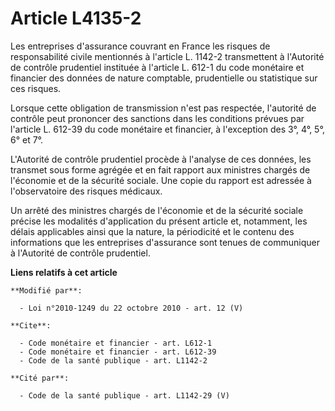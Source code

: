 # Article L4135-2

Les entreprises d'assurance couvrant en France les risques de responsabilité civile mentionnés à l'article L. 1142-2
transmettent à l'Autorité de contrôle prudentiel instituée à l'article L. 612-1 du code monétaire et financier des données de
nature comptable, prudentielle ou statistique sur ces risques. 

Lorsque cette obligation de transmission n'est pas respectée, l'autorité de contrôle peut prononcer des sanctions dans les
conditions prévues par l'article L. 612-39 du code monétaire et financier, à l'exception des 3°, 4°, 5°, 6° et 7°.

L'Autorité de contrôle prudentiel procède à l'analyse de ces données, les transmet sous forme agrégée et en fait rapport aux
ministres chargés de l'économie et de la sécurité sociale. Une copie du rapport est adressée à l'observatoire des risques
médicaux. 

Un arrêté des ministres chargés de l'économie et de la sécurité sociale précise les modalités d'application du présent
article et, notamment, les délais applicables ainsi que la nature, la périodicité et le contenu des informations que les
entreprises d'assurance sont tenues de communiquer à l'Autorité de contrôle prudentiel.

**Liens relatifs à cet article**

	**Modifié par**:

	  - Loi n°2010-1249 du 22 octobre 2010 - art. 12 (V)

	**Cite**:

	  - Code monétaire et financier - art. L612-1
	  - Code monétaire et financier - art. L612-39
	  - Code de la santé publique - art. L1142-2

	**Cité par**:

	  - Code de la santé publique - art. L1142-29 (V)
